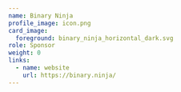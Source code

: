 ```yaml
---
name: Binary Ninja
profile_image: icon.png
card_image:
  foreground: binary_ninja_horizontal_dark.svg
role: Sponsor
weight: 0
links:
  - name: website
    url: https://binary.ninja/
---
```

